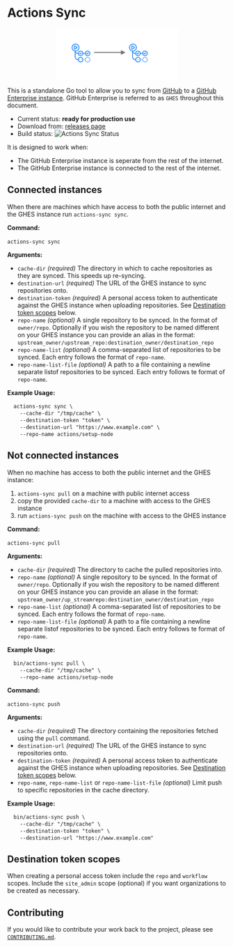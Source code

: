 # Actions Sync

<p align="center">
  <img src="docs/arrow.png">
</p>

This is a standalone Go tool to allow you to sync from [GitHub](https://www.github.com) to a [GitHub Enterprise instance](https://github.com/enterprise). GitHub Enterprise is referred to as `GHES` throughout this document.

* Current status: **ready for production use**
* Download from: [releases page](https://github.com/actions/actions-sync/releases/)
* Build status: ![Actions Sync Status](https://github.com/actions/actions-sync/workflows/CI/badge.svg)

It is designed to work when:
* The GitHub Enterprise instance is seperate from the rest of the internet.
* The GitHub Enterprise instance is connected to the rest of the internet.

## Connected instances

When there are machines which have access to both the public internet and the GHES instance run `actions-sync sync`.

**Command:**

`actions-sync sync`

**Arguments:**

- `cache-dir` _(required)_
   The directory in which to cache repositories as they are synced. This speeds up re-syncing.
- `destination-url` _(required)_
   The URL of the GHES instance to sync repositories onto.
- `destination-token` _(required)_
   A personal access token to authenticate against the GHES instance when uploading repositories. See [Destination token scopes](#destination-token-scopes) below.
- `repo-name` _(optional)_
   A single repository to be synced. In the format of `owner/repo`. Optionally if you wish the repository to be named different on your GHES instance you can provide an alias in the format: `upstream_owner/upstream_repo:destination_owner/destination_repo`
- `repo-name-list` _(optional)_
   A comma-separated list of repositories to be synced. Each entry follows the format of `repo-name`.
- `repo-name-list-file` _(optional)_
   A path to a file containing a newline separate listof repositories to be synced. Each entry follows te format of `repo-name`.

**Example Usage:**

```
  actions-sync sync \
    --cache-dir "/tmp/cache" \
    --destination-token "token" \
    --destination-url "https://www.example.com" \
    --repo-name actions/setup-node
```

## Not connected instances

When no machine has access to both the public internet and the GHES instance:

1. `actions-sync pull` on a machine with public internet access
2. copy the provided `cache-dir` to a machine with access to the GHES instance
3. run `actions-sync push` on the machine with access to the GHES instance

**Command:**

`actions-sync pull`

**Arguments:**

- `cache-dir` _(required)_
   The directory to cache the pulled repositories into.
- `repo-name` _(optional)_
   A single repository to be synced. In the format of `owner/repo`. Optionally if you wish the repository to be named different on your GHES instance you can provide an aliase in the format: `upstream_owner/up_streamrepo:destination_owner/destination_repo`
- `repo-name-list` _(optional)_
   A comma-separated list of repositories to be synced. Each entry follows the format of `repo-name`.
- `repo-name-list-file` _(optional)_
   A path to a file containing a newline separate listof repositories to be synced. Each entry follows te format of `repo-name`.

**Example Usage:**

```
  bin/actions-sync pull \
    --cache-dir "/tmp/cache" \
    --repo-name actions/setup-node
```

**Command:**

`actions-sync push`

**Arguments:**

- `cache-dir` _(required)_
   The directory containing the repositories fetched using the `pull` command.
- `destination-url` _(required)_
   The URL of the GHES instance to sync repositories onto.
- `destination-token` _(required)_
   A personal access token to authenticate against the GHES instance when uploading repositories. See [Destination token scopes](#destination-token-scopes) below.
- `repo-name`, `repo-name-list` or `repo-name-list-file` _(optional)_
   Limit push to specific repositories in the cache directory.

**Example Usage:**

```
  bin/actions-sync push \
    --cache-dir "/tmp/cache" \
    --destination-token "token" \
    --destination-url "https://www.example.com"
```

## Destination token scopes

When creating a personal access token include the `repo` and `workflow` scopes. Include the `site_admin` scope (optional) if you want organizations to be created as necessary.

## Contributing

If you would like to contribute your work back to the project, please see
[`CONTRIBUTING.md`](CONTRIBUTING.md).
